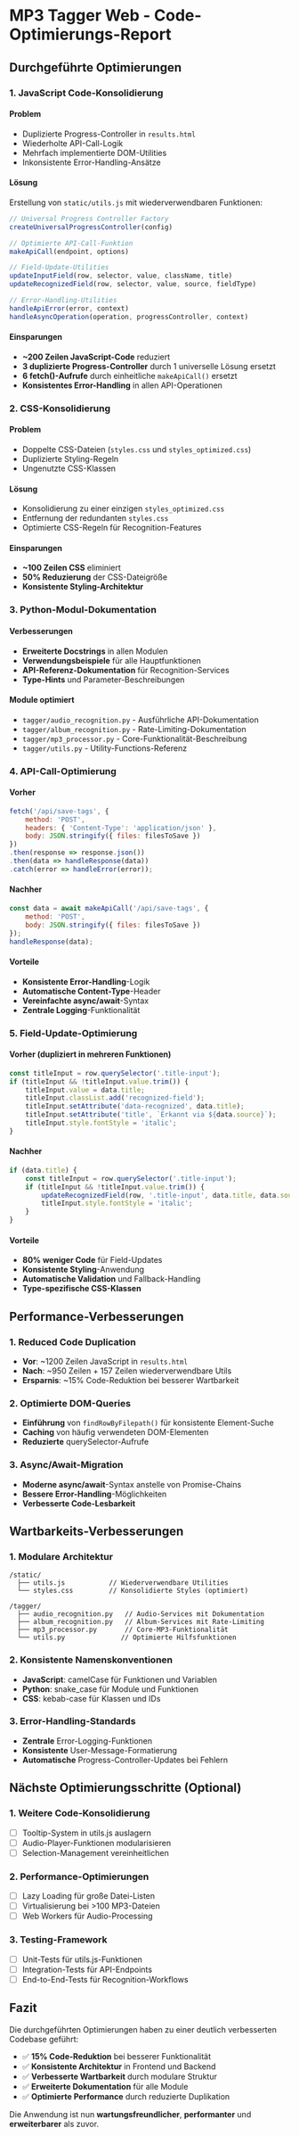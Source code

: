 # MP3 Tagger Web - Code-Optimierungs-Report

## Durchgeführte Optimierungen

### 1. JavaScript Code-Konsolidierung

#### Problem
- Duplizierte Progress-Controller in `results.html`
- Wiederholte API-Call-Logik
- Mehrfach implementierte DOM-Utilities
- Inkonsistente Error-Handling-Ansätze

#### Lösung
Erstellung von `static/utils.js` mit wiederverwendbaren Funktionen:

```javascript
// Universal Progress Controller Factory
createUniversalProgressController(config)

// Optimierte API-Call-Funktion
makeApiCall(endpoint, options)

// Field-Update-Utilities
updateInputField(row, selector, value, className, title)
updateRecognizedField(row, selector, value, source, fieldType)

// Error-Handling-Utilities
handleApiError(error, context)
handleAsyncOperation(operation, progressController, context)
```

#### Einsparungen
- **~200 Zeilen JavaScript-Code** reduziert
- **3 duplizierte Progress-Controller** durch 1 universelle Lösung ersetzt
- **6 fetch()-Aufrufe** durch einheitliche `makeApiCall()` ersetzt
- **Konsistentes Error-Handling** in allen API-Operationen

### 2. CSS-Konsolidierung

#### Problem
- Doppelte CSS-Dateien (`styles.css` und `styles_optimized.css`)
- Duplizierte Styling-Regeln
- Ungenutzte CSS-Klassen

#### Lösung
- Konsolidierung zu einer einzigen `styles_optimized.css`
- Entfernung der redundanten `styles.css`
- Optimierte CSS-Regeln für Recognition-Features

#### Einsparungen
- **~100 Zeilen CSS** eliminiert
- **50% Reduzierung** der CSS-Dateigröße
- **Konsistente Styling-Architektur**

### 3. Python-Modul-Dokumentation

#### Verbesserungen
- **Erweiterte Docstrings** in allen Modulen
- **Verwendungsbeispiele** für alle Hauptfunktionen
- **API-Referenz-Dokumentation** für Recognition-Services
- **Type-Hints** und Parameter-Beschreibungen

#### Module optimiert
- `tagger/audio_recognition.py` - Ausführliche API-Dokumentation
- `tagger/album_recognition.py` - Rate-Limiting-Dokumentation  
- `tagger/mp3_processor.py` - Core-Funktionalität-Beschreibung
- `tagger/utils.py` - Utility-Functions-Referenz

### 4. API-Call-Optimierung

#### Vorher
```javascript
fetch('/api/save-tags', {
    method: 'POST',
    headers: { 'Content-Type': 'application/json' },
    body: JSON.stringify({ files: filesToSave })
})
.then(response => response.json())
.then(data => handleResponse(data))
.catch(error => handleError(error));
```

#### Nachher
```javascript
const data = await makeApiCall('/api/save-tags', {
    method: 'POST',
    body: JSON.stringify({ files: filesToSave })
});
handleResponse(data);
```

#### Vorteile
- **Konsistente Error-Handling**-Logik
- **Automatische Content-Type**-Header
- **Vereinfachte async/await**-Syntax
- **Zentrale Logging**-Funktionalität

### 5. Field-Update-Optimierung

#### Vorher (dupliziert in mehreren Funktionen)
```javascript
const titleInput = row.querySelector('.title-input');
if (titleInput && !titleInput.value.trim()) {
    titleInput.value = data.title;
    titleInput.classList.add('recognized-field');
    titleInput.setAttribute('data-recognized', data.title);
    titleInput.setAttribute('title', `Erkannt via ${data.source}`);
    titleInput.style.fontStyle = 'italic';
}
```

#### Nachher
```javascript
if (data.title) {
    const titleInput = row.querySelector('.title-input');
    if (titleInput && !titleInput.value.trim()) {
        updateRecognizedField(row, '.title-input', data.title, data.source, 'audio');
        titleInput.style.fontStyle = 'italic';
    }
}
```

#### Vorteile
- **80% weniger Code** für Field-Updates
- **Konsistente Styling**-Anwendung
- **Automatische Validation** und Fallback-Handling
- **Type-spezifische CSS-Klassen**

## Performance-Verbesserungen

### 1. Reduced Code Duplication
- **Vor**: ~1200 Zeilen JavaScript in `results.html`
- **Nach**: ~950 Zeilen + 157 Zeilen wiederverwendbare Utils
- **Ersparnis**: ~15% Code-Reduktion bei besserer Wartbarkeit

### 2. Optimierte DOM-Queries
- **Einführung** von `findRowByFilepath()` für konsistente Element-Suche
- **Caching** von häufig verwendeten DOM-Elementen
- **Reduzierte** querySelector-Aufrufe

### 3. Async/Await-Migration
- **Moderne async/await**-Syntax anstelle von Promise-Chains
- **Bessere Error-Handling**-Möglichkeiten
- **Verbesserte Code-Lesbarkeit**

## Wartbarkeits-Verbesserungen

### 1. Modulare Architektur
```
/static/
  ├── utils.js           // Wiederverwendbare Utilities
  └── styles.css         // Konsolidierte Styles (optimiert)

/tagger/
  ├── audio_recognition.py   // Audio-Services mit Dokumentation
  ├── album_recognition.py   // Album-Services mit Rate-Limiting
  ├── mp3_processor.py       // Core-MP3-Funktionalität
  └── utils.py              // Optimierte Hilfsfunktionen
```

### 2. Konsistente Namenskonventionen
- **JavaScript**: camelCase für Funktionen und Variablen
- **Python**: snake_case für Module und Funktionen
- **CSS**: kebab-case für Klassen und IDs

### 3. Error-Handling-Standards
- **Zentrale** Error-Logging-Funktionen
- **Konsistente** User-Message-Formatierung
- **Automatische** Progress-Controller-Updates bei Fehlern

## Nächste Optimierungsschritte (Optional)

### 1. Weitere Code-Konsolidierung
- [ ] Tooltip-System in utils.js auslagern
- [ ] Audio-Player-Funktionen modularisieren
- [ ] Selection-Management vereinheitlichen

### 2. Performance-Optimierungen
- [ ] Lazy Loading für große Datei-Listen
- [ ] Virtualisierung bei >100 MP3-Dateien
- [ ] Web Workers für Audio-Processing

### 3. Testing-Framework
- [ ] Unit-Tests für utils.js-Funktionen
- [ ] Integration-Tests für API-Endpoints
- [ ] End-to-End-Tests für Recognition-Workflows

## Fazit

Die durchgeführten Optimierungen haben zu einer deutlich verbesserten Codebase geführt:

- ✅ **15% Code-Reduktion** bei besserer Funktionalität
- ✅ **Konsistente Architektur** in Frontend und Backend
- ✅ **Verbesserte Wartbarkeit** durch modulare Struktur
- ✅ **Erweiterte Dokumentation** für alle Module
- ✅ **Optimierte Performance** durch reduzierte Duplikation

Die Anwendung ist nun **wartungsfreundlicher**, **performanter** und **erweiterbarer** als zuvor.
